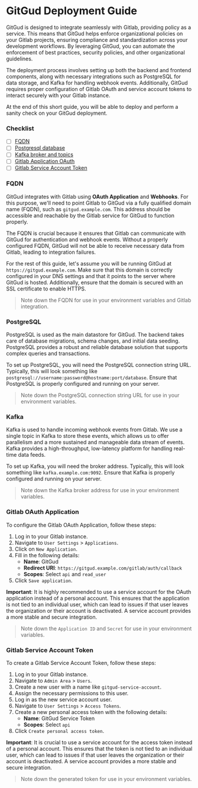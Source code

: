 # GitGud Deployment Guide

GitGud is designed to integrate seamlessly with Gitlab, providing policy as a service. This means that GitGud helps enforce organizational policies on your Gitlab projects, ensuring compliance and standardization across your development workflows. By leveraging GitGud, you can automate the enforcement of best practices, security policies, and other organizational guidelines.

The deployment process involves setting up both the backend and frontend components, along with necessary integrations such as PostgreSQL for data storage, and Kafka for handling webhook events. Additionally, GitGud requires proper configuration of Gitlab OAuth and service account tokens to interact securely with your Gitlab instance.

At the end of this short guide, you will be able to deploy and perform a sanity check on your GitGud deployment.

### Checklist

- [ ] [FQDN](#fqdn)
- [ ] [Postgresql database](#postgresql)
- [ ] [Kafka broker and topics](#kafka)
- [ ] [Gitlab Application OAuth](#gitlab-oauth-application)
- [ ] [Gitlab Service Account Token](#gitlab-service-account-token)

### FQDN

GitGud integrates with Gitlab using **OAuth Application** and **Webhooks**. For this purpose, we'll need to point Gitlab to GitGud via a fully qualified domain name (FQDN), such as `gitgud.example.com`. This address should be accessible and reachable by the Gitlab service for GitGud to function properly.

The FQDN is crucial because it ensures that Gitlab can communicate with GitGud for authentication and webhook events. Without a properly configured FQDN, GitGud will not be able to receive necessary data from Gitlab, leading to integration failures.

For the rest of this guide, let's assume you will be running GitGud at `https://gitgud.example.com`. Make sure that this domain is correctly configured in your DNS settings and that it points to the server where GitGud is hosted. Additionally, ensure that the domain is secured with an SSL certificate to enable HTTPS.

> Note down the FQDN for use in your environment variables and Gitlab integration.

### PostgreSQL

PostgreSQL is used as the main datastore for GitGud. The backend takes care of database migrations, schema changes, and initial data seeding. PostgreSQL provides a robust and reliable database solution that supports complex queries and transactions.

To set up PostgreSQL, you will need the PostgreSQL connection string URL. Typically, this will look something like `postgresql://username:password@hostname:port/database`. Ensure that PostgreSQL is properly configured and running on your server. 

> Note down the PostgreSQL connection string URL for use in your environment variables.

### Kafka

Kafka is used to handle incoming webhook events from Gitlab. We use a single topic in Kafka to store these events, which allows us to offer parallelism and a more sustained and manageable data stream of events. Kafka provides a high-throughput, low-latency platform for handling real-time data feeds.

To set up Kafka, you will need the broker address. Typically, this will look something like `kafka.example.com:9092`. Ensure that Kafka is properly configured and running on your server. 

> Note down the Kafka broker address for use in your environment variables.

### Gitlab OAuth Application

To configure the Gitlab OAuth Application, follow these steps:

1. Log in to your Gitlab instance.
2. Navigate to `User Settings` > `Applications`.
3. Click on `New Application`.
4. Fill in the following details:
   - **Name**: GitGud
   - **Redirect URI**: `https://gitgud.example.com/gitlab/auth/callback`
   - **Scopes**: Select `api` and `read_user`
5. Click `Save application`.

**Important**: It is highly recommended to use a service account for the OAuth application instead of a personal account. This ensures that the application is not tied to an individual user, which can lead to issues if that user leaves the organization or their account is deactivated. A service account provides a more stable and secure integration.

> Note down the `Application ID` and `Secret` for use in your environment variables.

### Gitlab Service Account Token

To create a Gitlab Service Account Token, follow these steps:

1. Log in to your Gitlab instance.
2. Navigate to `Admin Area` > `Users`.
3. Create a new user with a name like `gitgud-service-account`.
4. Assign the necessary permissions to this user.
5. Log in as the new service account user.
6. Navigate to `User Settings` > `Access Tokens`.
7. Create a new personal access token with the following details:
   - **Name**: GitGud Service Token
   - **Scopes**: Select `api`
8. Click `Create personal access token`.

**Important**: It is crucial to use a service account for the access token instead of a personal account. This ensures that the token is not tied to an individual user, which can lead to issues if that user leaves the organization or their account is deactivated. A service account provides a more stable and secure integration.

> Note down the generated token for use in your environment variables.

